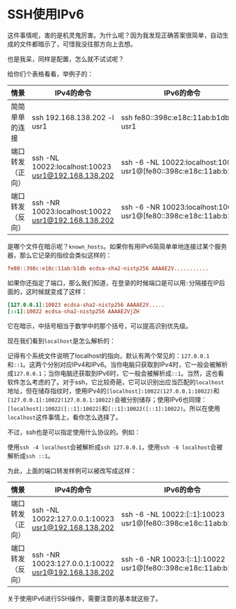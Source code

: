 # SSH使用IPv6

这件事情呢，害的是机灵鬼厉害。为什么呢？因为我发现正确答案很简单，自动生成的文件都暗示了，可惜我没往那方向上去想。

也是我呆，同样是配置，怎么就不试试呢？

给你们个表格看看，举例子的：

| 情景             | IPv4的命令                                         | IPv6的命令                                                   |
| ---------------- | -------------------------------------------------- | ------------------------------------------------------------ |
| 简简单单的连接   | ssh 192.168.138.202 -l usr1                        | ssh fe80::398c:e18c:11ab:b1db -l usr1                        |
| 端口转发（正向） | ssh -NL 10022:localhost:10023 usr1@192.168.138.202 | ssh -6 -NL 10022:localhost:10023 usr1@[fe80::398c:e18c:11ab:b1db] |
| 端口转发（反向） | ssh -NR 10023:localhost:10022 usr1@192.168.138.202 | ssh -6 -NR 10023:localhost:10022 usr1@[fe80::398c:e18c:11ab:b1db] |

是哪个文件在暗示呢？`known_hosts`。如果你有用IPv6简简单单地连接过某个服务器，那么它记录的指纹会类似这样的：

``` ini
fe80::398c:e18c:11ab:b1db ecdsa-sha2-nistp256 AAAAE2V...........
```

如果你还指定了端口，那么我们知道，在登录的时候端口是可以用`:`分隔接在IP后面的，这时候就变成了这样：

``` ini
[127.0.0.1]:10023 ecdsa-sha2-nistp256 AAAAE2V.....
[::1]:10022 ecdsa-sha2-nistp256 AAAAE2VjZH
```

它在暗示，中括号相当于数学中的那个括号，可以提高识别优先级。

现在我们看到`localhost`是怎么解析的：

记得有个系统文件说明了localhost的指向，默认有两个常见的：`127.0.0.1`和`::1`。这两个分别对应IPv4和IPv6。当你电脑只获取到IPv4时，它一般会被解析成`127.0.0.1`；当你电脑还获取到IPv6时，它一般会被解析成`::1`。当然，这也看软件怎么考虑的了。对于ssh，它比较奇葩，它可以识别出应当匹配的`localhost`地址，但在储存指纹时，使用IPv4的`[localhost]:10022(127.0.0.1:10022)`和`[127.0.0.1]:10022(127.0.0.1:10022)`会被分别储存；使用IPv6也同理：`[localhost]:10022([::1]:10022)`和`[::1]:10022([::1]:10022)`。所以在使用`localhost`这件事情上，看你怎么选择了。

不过，ssh也是可以指定使用什么协议的。例如：

使用`ssh -4 localhost`会被解析成`ssh 127.0.0.1`，使用`ssh -6 localhost`会被解析成`ssh ::1`。

为此，上面的端口转发样例可以被改写成这样：

| 情景             | IPv4的命令                                         | IPv6的命令                                                   |
| ---------------- | -------------------------------------------------- | ------------------------------------------------------------ |
| 端口转发（正向） | ssh -NL 10022:127.0.0.1:10023 usr1@192.168.138.202 | ssh -6 -NL 10022:[::1]:10023 usr1@[fe80::398c:e18c:11ab:b1db] |
| 端口转发（反向） | ssh -NR 10023:127.0.0.1:10022 usr1@192.168.138.202 | ssh -6 -NR 10023:[::1]:10022 usr1@[fe80::398c:e18c:11ab:b1db] |

关于使用IPv6进行SSH操作，需要注意的基本就这些了。
